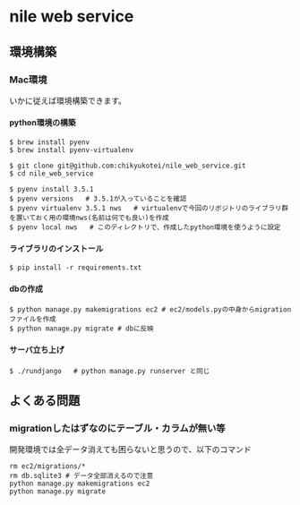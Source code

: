 # nile web service

## 環境構築

### Mac環境
いかに従えば環境構築できます。

#### python環境の構築

```
$ brew install pyenv
$ brew install pyenv-virtualenv

$ git clone git@github.com:chikyukotei/nile_web_service.git
$ cd nile_web_service

$ pyenv install 3.5.1
$ pyenv versions   # 3.5.1が入っていることを確認
$ pyenv virtualenv 3.5.1 nws   # virtualenvで今回のリポジトリのライブラリ群を置いておく用の環境nws(名前は何でも良い)を作成
$ pyenv local nws   # このディレクトリで、作成したpython環境を使うように設定
```

#### ライブラリのインストール

```
$ pip install -r requirements.txt
```

#### dbの作成

```
$ python manage.py makemigrations ec2 # ec2/models.pyの中身からmigrationファイルを作成
$ python manage.py migrate # dbに反映
```

#### サーバ立ち上げ

```
$ ./rundjango   # python manage.py runserver と同じ
```

## よくある問題

### migrationしたはずなのにテーブル・カラムが無い等
開発環境では全データ消えても困らないと思うので、以下のコマンド

```
rm ec2/migrations/*
rm db.sqlite3 # データ全部消えるので注意
python manage.py makemigrations ec2
python manage.py migrate
```